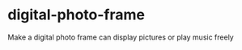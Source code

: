 digital-photo-frame
===================

Make a digital photo frame can display pictures or play music freely